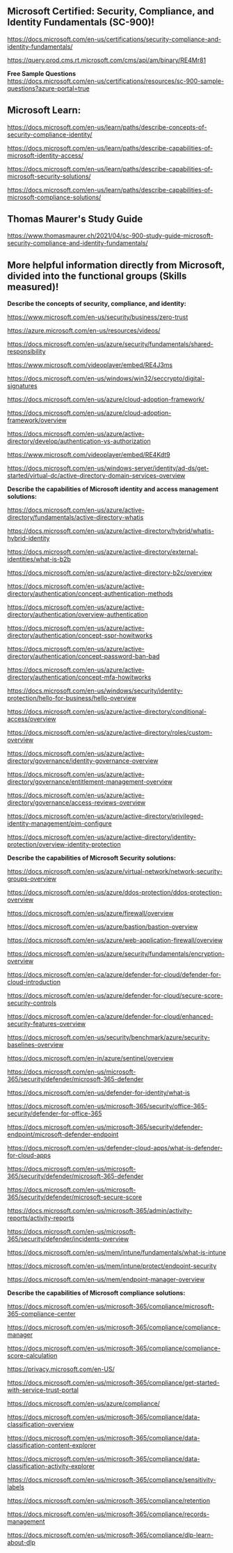 Microsoft Certified: Security, Compliance, and Identity Fundamentals (SC-900)!
-----------------

https://docs.microsoft.com/en-us/certifications/security-compliance-and-identity-fundamentals/

https://query.prod.cms.rt.microsoft.com/cms/api/am/binary/RE4Mr81

**Free Sample Questions**   
https://docs.microsoft.com/en-us/certifications/resources/sc-900-sample-questions?azure-portal=true

Microsoft Learn:
----------------

https://docs.microsoft.com/en-us/learn/paths/describe-concepts-of-security-compliance-identity/

https://docs.microsoft.com/en-us/learn/paths/describe-capabilities-of-microsoft-identity-access/

https://docs.microsoft.com/en-us/learn/paths/describe-capabilities-of-microsoft-security-solutions/

https://docs.microsoft.com/en-us/learn/paths/describe-capabilities-of-microsoft-compliance-solutions/

Thomas Maurer's Study Guide
---------------

https://www.thomasmaurer.ch/2021/04/sc-900-study-guide-microsoft-security-compliance-and-identity-fundamentals/

More helpful information directly from Microsoft, divided into the functional groups (Skills measured)!
---------------

**Describe the concepts of security, compliance, and identity:**

https://www.microsoft.com/en-us/security/business/zero-trust

https://azure.microsoft.com/en-us/resources/videos/

https://docs.microsoft.com/en-us/azure/security/fundamentals/shared-responsibility

https://www.microsoft.com/videoplayer/embed/RE4J3ms

https://docs.microsoft.com/en-us/windows/win32/seccrypto/digital-signatures

https://docs.microsoft.com/en-us/azure/cloud-adoption-framework/

https://docs.microsoft.com/en-us/azure/cloud-adoption-framework/overview

https://docs.microsoft.com/en-us/azure/active-directory/develop/authentication-vs-authorization

https://www.microsoft.com/videoplayer/embed/RE4Kdt9

https://docs.microsoft.com/en-us/windows-server/identity/ad-ds/get-started/virtual-dc/active-directory-domain-services-overview

**Describe the capabilities of Microsoft identity and access management solutions:**

https://docs.microsoft.com/en-us/azure/active-directory/fundamentals/active-directory-whatis

https://docs.microsoft.com/en-us/azure/active-directory/hybrid/whatis-hybrid-identity

https://docs.microsoft.com/en-us/azure/active-directory/external-identities/what-is-b2b

https://docs.microsoft.com/en-us/azure/active-directory-b2c/overview

https://docs.microsoft.com/en-us/azure/active-directory/authentication/concept-authentication-methods

https://docs.microsoft.com/en-us/azure/active-directory/authentication/overview-authentication

https://docs.microsoft.com/en-us/azure/active-directory/authentication/concept-sspr-howitworks

https://docs.microsoft.com/en-us/azure/active-directory/authentication/concept-password-ban-bad

https://docs.microsoft.com/en-us/azure/active-directory/authentication/concept-mfa-howitworks

https://docs.microsoft.com/en-us/windows/security/identity-protection/hello-for-business/hello-overview

https://docs.microsoft.com/en-us/azure/active-directory/conditional-access/overview

https://docs.microsoft.com/en-us/azure/active-directory/roles/custom-overview

https://docs.microsoft.com/en-us/azure/active-directory/governance/identity-governance-overview

https://docs.microsoft.com/en-us/azure/active-directory/governance/entitlement-management-overview

https://docs.microsoft.com/en-us/azure/active-directory/governance/access-reviews-overview

https://docs.microsoft.com/en-us/azure/active-directory/privileged-identity-management/pim-configure

https://docs.microsoft.com/en-us/azure/active-directory/identity-protection/overview-identity-protection

**Describe the capabilities of Microsoft Security solutions:**

https://docs.microsoft.com/en-us/azure/virtual-network/network-security-groups-overview

https://docs.microsoft.com/en-us/azure/ddos-protection/ddos-protection-overview

https://docs.microsoft.com/en-us/azure/firewall/overview

https://docs.microsoft.com/en-us/azure/bastion/bastion-overview

https://docs.microsoft.com/en-us/azure/web-application-firewall/overview

https://docs.microsoft.com/en-us/azure/security/fundamentals/encryption-overview

https://docs.microsoft.com/en-ca/azure/defender-for-cloud/defender-for-cloud-introduction

https://docs.microsoft.com/en-us/azure/defender-for-cloud/secure-score-security-controls

https://docs.microsoft.com/en-ca/azure/defender-for-cloud/enhanced-security-features-overview

https://docs.microsoft.com/en-us/security/benchmark/azure/security-baselines-overview

https://docs.microsoft.com/en-in/azure/sentinel/overview

https://docs.microsoft.com/en-us/microsoft-365/security/defender/microsoft-365-defender

https://docs.microsoft.com/en-us/defender-for-identity/what-is

https://docs.microsoft.com/en-us/microsoft-365/security/office-365-security/defender-for-office-365

https://docs.microsoft.com/en-us/microsoft-365/security/defender-endpoint/microsoft-defender-endpoint

https://docs.microsoft.com/en-us/defender-cloud-apps/what-is-defender-for-cloud-apps

https://docs.microsoft.com/en-us/microsoft-365/security/defender/microsoft-365-defender

https://docs.microsoft.com/en-us/microsoft-365/security/defender/microsoft-secure-score

https://docs.microsoft.com/en-us/microsoft-365/admin/activity-reports/activity-reports

https://docs.microsoft.com/en-us/microsoft-365/security/defender/incidents-overview

https://docs.microsoft.com/en-us/mem/intune/fundamentals/what-is-intune

https://docs.microsoft.com/en-us/mem/intune/protect/endpoint-security

https://docs.microsoft.com/en-us/mem/endpoint-manager-overview

**Describe the capabilities of Microsoft compliance solutions:**

https://docs.microsoft.com/en-us/microsoft-365/compliance/microsoft-365-compliance-center

https://docs.microsoft.com/en-us/microsoft-365/compliance/compliance-manager

https://docs.microsoft.com/en-us/microsoft-365/compliance/compliance-score-calculation

https://privacy.microsoft.com/en-US/

https://docs.microsoft.com/en-us/microsoft-365/compliance/get-started-with-service-trust-portal

https://docs.microsoft.com/en-us/azure/compliance/

https://docs.microsoft.com/en-us/microsoft-365/compliance/data-classification-overview

https://docs.microsoft.com/en-us/microsoft-365/compliance/data-classification-content-explorer

https://docs.microsoft.com/en-us/microsoft-365/compliance/data-classification-activity-explorer

https://docs.microsoft.com/en-us/microsoft-365/compliance/sensitivity-labels

https://docs.microsoft.com/en-us/microsoft-365/compliance/retention

https://docs.microsoft.com/en-us/microsoft-365/compliance/records-management

https://docs.microsoft.com/en-us/microsoft-365/compliance/dlp-learn-about-dlp









